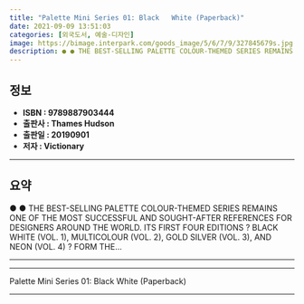 ```yaml
---
title: "Palette Mini Series 01: Black   White (Paperback)"
date: 2021-09-09 13:51:03
categories: [외국도서, 예술-디자인]
image: https://bimage.interpark.com/goods_image/5/6/7/9/327845679s.jpg
description: ● ● THE BEST-SELLING PALETTE COLOUR-THEMED SERIES REMAINS ONE OF THE MOST SUCCESSFUL AND SOUGHT-AFTER REFERENCES FOR DESIGNERS AROUND THE WORLD. ITS FIRST FOU
---
```


## **정보**

- **ISBN : 9789887903444**
- **출판사 : Thames   Hudson**
- **출판일 : 20190901**
- **저자 : Victionary**

------



## **요약**

●  ●  THE BEST-SELLING PALETTE COLOUR-THEMED SERIES REMAINS ONE OF THE MOST SUCCESSFUL AND SOUGHT-AFTER REFERENCES FOR DESIGNERS AROUND THE WORLD. ITS FIRST FOUR EDITIONS ? BLACK  WHITE (VOL. 1), MULTICOLOUR (VOL. 2), GOLD  SILVER (VOL. 3), AND NEON (VOL. 4) ? FORM THE... 

------



------


Palette Mini Series 01: Black   White (Paperback) 

------


